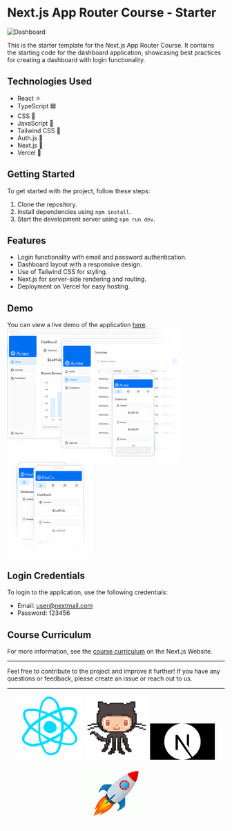 # Next.js App Router Course - Starter

![Dashboard](dashboard.gif)

This is the starter template for the Next.js App Router Course. It contains the starting code for the dashboard application, showcasing best practices for creating a dashboard with login functionality.

## Technologies Used
- React ⚛️
- TypeScript 🟦
- CSS 🎨
- JavaScript 🚀
- Tailwind CSS 🌈
- Auth.js 🔐
- Next.js 🚦
- Vercel 🚀


## Getting Started
To get started with the project, follow these steps:

1. Clone the repository.
2. Install dependencies using `npm install`.
3. Start the development server using `npm run dev`.

## Features
- Login functionality with email and password authentication.
- Dashboard layout with a responsive design.
- Use of Tailwind CSS for styling.
- Next.js for server-side rendering and routing.
- Deployment on Vercel for easy hosting.

## Demo
You can view a live demo of the application [here](https://dashboard-nextjs-snowy-two.vercel.app/).
<br/>
<img src="/public/hero-desktop.png" alt="Desktop" width="400"/> <img src="/public/hero-mobile.png" alt="Mobile" width="200"/>

## Login Credentials
To login to the application, use the following credentials:

- Email: user@nextmail.com
- Password: 123456

## Course Curriculum
For more information, see the [course curriculum](https://nextjs.org/learn) on the Next.js Website.

---

Feel free to contribute to the project and improve it further! If you have any questions or feedback, please create an issue or reach out to us.


---
<div style="text-align: center;">
  <img src="/public/React.gif" alt="React" width="150"/> 
  <img src="/public/Perfil1.gif" alt="Perfil1" width="150"/> 
  <img src="/public/nextjs-gif.gif" alt="nextjs-gif" width="150"/>
  <img src="/public/Deploy.gif" alt="Deploy" width="150"/>
</div>


